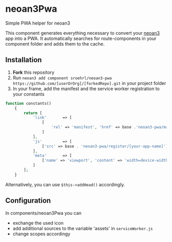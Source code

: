 # neoan3Pwa
Simple PWA helper for neoan3

This component generates everything necessary to convert your [neoan3](https://neoan3.rocks) app into a PWA.
It automatically searches for route-components in your component folder and adds them to the cache.

## Installation

1. **Fork** this repository
2. Run `neoan3 add component sroehrl/neoan3-pwa https://github.com/[userOrOrg]/[forkedRepo].git` in your project folder
3. In your frame, add the manifest and the service worker registration to your constants

```PHP
function constants()
    {
        return [
            'link'       => [                
                [
                    'rel' => 'manifest', 'href' => base .'neoan3-pwa/manifest/[your-app-name]'
                ]
            ],
            'js'         => [
                ['src' => base . 'neoan3-pwa/register/[your-app-name]']
            ],
            'meta'       => [
                ['name' => 'viewport', 'content' => 'width=device-width, initial-scale=1']
            ]
        ];
    }
```

Alternatively, you can use `$this->addHead()` accordingly.

## Configuration

In components/neoan3Pwa you can 
- exchange the used icon
- add additional sources to the variable 'assets' in `serviceWorker.js`
- change scopes accordingy
